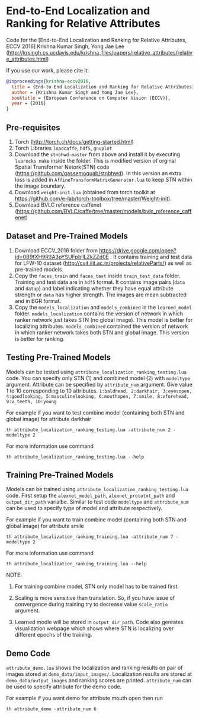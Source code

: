 # End-to-End Localization and Ranking for Relative Attributes
Code for the [End-to-End Localization and Ranking for Relative Attributes, ECCV 2016]
Krishna Kumar Singh, Yong Jae Lee
(http://krsingh.cs.ucdavis.edu/krishna_files/papers/relative_attributes/relative_attributes.html)

If you use our work, please cite it:
```bibtex
@inproceedings{krishna-eccv2016,
  title = {End-to-End Localization and Ranking for Relative Attributes},
  author = {Krishna Kumar Singh and Yong Jae Lee},
  booktitle = {European Conference on Computer Vision (ECCV)},
  year = {2016}
}
```  

## Pre-requisites
1. Torch (http://torch.ch/docs/getting-started.html)
2. Torch Libraries `loadcaffe`, `hdf5`, `gnuplot`
3. Download the `stnbhwd-master` from above and install it by executing `luarocks make` inside the folder. This is modified version of orginal Spatial Transformer Netork(STN) code (https://github.com/qassemoquab/stnbhwd). In this version an extra loss is added in `AffineTransformMatrixGenerator.lua` to keep STN within the image boundary.
4. Download `weight-init.lua` (obtained from torch toolkit at https://github.com/e-lab/torch-toolbox/tree/master/Weight-init).
5. Download BVLC reference caffenet (https://github.com/BVLC/caffe/tree/master/models/bvlc_reference_caffenet) 

## Dataset and Pre-Trained Models
1. Download ECCV_2016 folder from https://drive.google.com/open?id=0B9fXH9R3A3pYSUFpbllLZkZZd0E . It contains training and test data for LFW-10 dataset (http://cvit.iiit.ac.in/projects/relativeParts/) as well as pre-trained models.
2. Copy the `faces_train` and `faces_test` inside `train_test_data` folder. Training and test data are in `hdf5` format. It contains image pairs (`data` and `datap`) and label indicating whether they have equal attribute strength or `data` has higher strength. The images are mean subtracted and in BGR format.
3. Copy the `models_localization` and `models_combined` in the `learned_model` folder. `models_localization` contains the version of network in which ranker network just takes STN (no global image). This model is better for localizing attributes. `models_combined` contained the version of network in which ranker network takes both STN and global image. This version is better for ranking. 

## Testing Pre-Trained Models
Models can be tested using `attribute_localization_ranking_testing.lua` code. You can specify only STN (1) and combined model (2) with `modeltype` argument.
Attribute can be specified by `attribute_num` argument. Give value 1  to 10 corresponding to 10 attributes.
`1:baldhead, 2:darkhair, 3:eyesopen, 4:goodlooking, 5:masculinelooking, 6:mouthopen, 7:smile, 8:vforehead, 9:v_teeth, 10:young`

For example if you want to test combine model (containing both STN and global image) for attribute darkhair
```
th attribute_localization_ranking_testing.lua -attribute_num 2 -modeltype 2
```

For more information use command
```
th attribute_localization_ranking_testing.lua --help
```

## Training Pre-Trained Models
Models can be trained using `attribute_localization_ranking_testing.lua` code. First setup the `alexnet_model_path`, `alexnet_prototxt_path` and `output_dir_path` varialbe. Similar to test code `modeltype` and `attribute_num` can be used to specify type of model and attribute respectively.

For example if you want to train combine model (containing both STN and global image) for attribute smile
```
th attribute_localization_ranking_training.lua -attribute_num 7 -modeltype 2
```

For more information use command
```
th attribute_localization_ranking_training.lua --help
```
NOTE: 

1. For training combine model, STN only model has to be trained first.

2. Scaling is more sensitive than translation. So, if you have issue of convergence during training try to decrease value `scale_ratio` argument.

3. Learned modle will be stored in `output_dir_path`. Code also genrates visualization webpage which shows where STN is localizing over different epochs of the training. 	

## Demo Code
`attribute_demo.lua` shows the localization and ranking results on pair of images stored at `demo_data/input_images/`. Localization results are stored at `demo_data/output_images` and ranking scores are printed. `attribute_num` can be used to specify attribute for the demo code.

For example if you want demo for attribute mouth open then run
```
th attribute_demo -attribute_num 6
```

  
